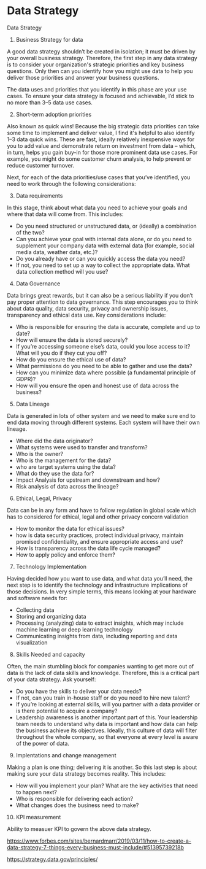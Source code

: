 # Data Strategy

Data Strategy

1) Business Strategy for data

A good data strategy shouldn’t be created in isolation; it must be driven by your overall business strategy. Therefore, the first step in any data strategy is to consider your organization's strategic priorities and key business questions. Only then can you identify how you might use data to help you deliver those priorities and answer your business questions.

The data uses and priorities that you identify in this phase are your use cases. To ensure your data strategy is focused and achievable, I’d stick to no more than 3–5 data use cases.

2) Short-term adoption priorities

Also known as quick wins! Because the big strategic data priorities can take some time to implement and deliver value, I find it's helpful to also identify 1–3 data quick wins. These are fast, ideally relatively inexpensive ways for you to add value and demonstrate return on investment from data – which, in turn, helps you gain buy-in for those more prominent data use cases. For example, you might do some customer churn analysis, to help prevent or reduce customer turnover.

Next, for each of the data priorities/use cases that you’ve identified, you need to work through the following considerations:

3) Data requirements

In this stage, think about what data you need to achieve your goals and where that data will come from. This includes:

- Do you need structured or unstructured data, or (ideally) a combination of the two?
- Can you achieve your goal with internal data alone, or do you need to supplement your company data with external data (for example, social media data, weather data, etc.)?
- Do you already have or can you quickly access the data you need?
- If not, you need to set up a way to collect the appropriate data. What data collection method will you use?

4) Data Governance

Data brings great rewards, but it can also be a serious liability if you don’t pay proper attention to data governance. This step encourages you to think about data quality, data security, privacy and ownership issues, transparency and ethical data use. Key considerations include:

- Who is responsible for ensuring the data is accurate, complete and up to date?
- How will ensure the data is stored securely?
- If you’re accessing someone else’s data, could you lose access to it? What will you do if they cut you off?
- How do you ensure the ethical use of data?
- What permissions do you need to be able to gather and use the data?
- How can you minimize data where possible (a fundamental principle of GDPR)?
- How will you ensure the open and honest use of data across the business?

5) Data Lineage

Data is generated in lots of other system and we need to make sure end to end data moving through different systems. Each system will have their own lineage. 

- Where did the data originator?
- What systems were used to transfer and transform?
- Who is the owner?
- Who is the management for the data?
- who are target systems using the data?
- What do they use the data for?
- Impact Analysis for upstream and downstream and how?
- Risk analysis of data across the lineage?

6) Ethical, Legal, Privacy

Data can be in any form and have to follow regulation in global scale which has to considered for ethical, legal and other privacy concern validation

- How to monitor the data for ethical issues?
- how is data security practices, protect individual privacy, maintain promised confidentiality, and ensure appropriate access and use?
- How is transparency across the data life cycle managed?
- How to apply policy and enforce them?

7) Technology Implementation

Having decided how you want to use data, and what data you’ll need, the next step is to identify the technology and infrastructure implications of those decisions. In very simple terms, this means looking at your hardware and software needs for:

- Collecting data
- Storing and organizing data
- Processing (analyzing) data to extract insights, which may include machine learning or deep learning technology
- Communicating insights from data, including reporting and data visualization

8) Skills Needed and capacity

Often, the main stumbling block for companies wanting to get more out of data is the lack of data skills and knowledge. Therefore, this is a critical part of your data strategy. Ask yourself:

- Do you have the skills to deliver your data needs?
- If not, can you train in-house staff or do you need to hire new talent?
- If you’re looking at external skills, will you partner with a data provider or is there potential to acquire a company?
- Leadership awareness is another important part of this. Your leadership team needs to understand why data is important and how data can help the business achieve its objectives. Ideally, this culture of data will filter throughout the whole company, so that everyone at every level is aware of the power of data.

9) Implentations and change management 

Making a plan is one thing; delivering it is another. So this last step is about making sure your data strategy becomes reality. This includes:

- How will you implement your plan? What are the key activities that need to happen next?
- Who is responsible for delivering each action?
- What changes does the business need to make?

10) KPI measurement

Ability to measuer KPI to govern the above data strategy.

https://www.forbes.com/sites/bernardmarr/2019/03/11/how-to-create-a-data-strategy-7-things-every-business-must-include/#51395739218b

https://strategy.data.gov/principles/
